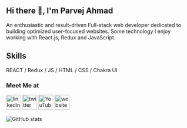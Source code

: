 ## Hi there 👋, I'm Parvej Ahmad
An enthusiastic and result-driven Full-stack web developer dedicated to building optimized user-focused websites. Some technology I enjoy working with React.js, Redux and JavaScript. 

## Skills
REACT / Redux / JS / HTML / CSS / Chakra UI

### Meet Me at
[<img src='https://cdn.jsdelivr.net/npm/simple-icons@3.0.1/icons/linkedin.svg' alt='linkedin' height='40'>](https://www.linkedin.com/in/https://www.linkedin.com/in/parvej-ahmad-627674207//)  [<img src='https://cdn.jsdelivr.net/npm/simple-icons@3.0.1/icons/twitter.svg' alt='twitter' height='40'>](https://twitter.com/https://twitter.com/codemagzine)  [<img src='https://cdn.jsdelivr.net/npm/simple-icons@3.0.1/icons/youtube.svg' alt='YouTube' height='40'>](https://www.youtube.com/channel/https://www.youtube.com/channel/UCMXGrgs-gXjTHuePYguXu6Q)  [<img src='https://cdn.jsdelivr.net/npm/simple-icons@3.0.1/icons/icloud.svg' alt='website' height='40'>](https://parvej-ahmad-profile.netlify.app/)  

![GitHub stats](https://github-readme-stats.vercel.app/api?username=ahmadparvej&show_icons=true)  

